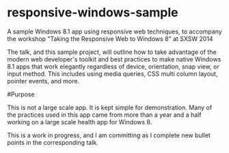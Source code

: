 responsive-windows-sample
=========================

A sample Windows 8.1 app using responsive web techniques, to accompany the workshop "Taking the Responsive Web to Windows 8" at SXSW 2014

The talk, and this sample project, will outline how to take advantage of the modern web developer's toolkit and best practices to make native Windows 8.1 apps that work elegantly regardless of device, orientation, snap view, or input method. This includes using media queries, CSS multi column layout, pointer events, and more.

#Purpose

This is not a large scale app.  It is kept simple for demonstration.  Many of the practices used in this app came from more than a year and a half working on a large scale health app for Windows 8.

This is a work in progress, and I am committing as I complete new bullet points in the corresponding talk.

